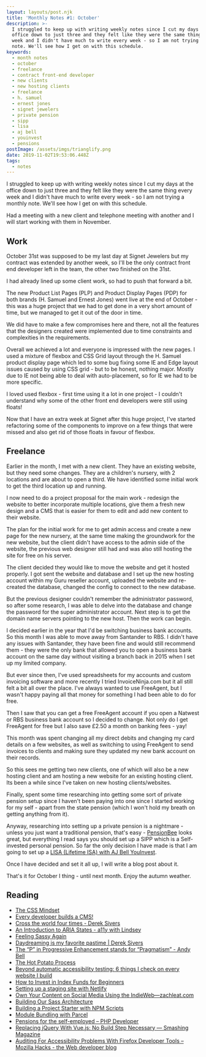 ```yaml
---
layout: layouts/post.njk
title: 'Monthly Notes #1: October'
description: >-
  I struggled to keep up with writing weekly notes since I cut my days at the
  office down to just three and they felt like they were the same thing every
  week and I didn't have much to write every week - so I am not trying a monthly
  note. We'll see how I get on with this schedule.
keywords:
  - month notes
  - october
  - freelance
  - contract front-end developer
  - new clients
  - new hosting clients
  - freelance
  - h. samuel
  - ernest jones
  - signet jewelers
  - private pension
  - sipp
  - lisa
  - aj bell
  - youinvest
  - pensions
postImage: /assets/imgs/trianglify.png
date: 2019-11-02T19:53:06.448Z
tags:
  - notes
---
```

I struggled to keep up with writing weekly notes since I cut my days at the office down to just three and they felt like they were the same thing every week and I didn't have much to write every week - so I am not trying a monthly note. We'll see how I get on with this schedule.

Had a meeting with a new client and telephone meeting with another and I will start working with them in November. 


## Work
October 31st was supposed to be my last day at Signet Jewelers but my contract was extended by another week, so I'll be the only contract front end developer left in the team, the other two finished on the 31st. 

I had already lined up some client work, so had to push that forward a bit. 

The new Product List Pages (PLP) and Product Display Pages (PDP) for both brands (H. Samuel and Ernest Jones) went live at the end of October - this was a huge project that we had to get done in a very short amount of time, but we managed to get it out of the door in time. 

We did have to make a few compromises here and there, not all the features that the designers created were implemented due to time constraints and complexities in the requirements. 

Overall we achieved a lot and everyone is impressed with the new pages. I used a mixture of flexbox and CSS Grid layout through the H. Samuel product display page which led to some bug fixing some IE and Edge layout issues caused by using CSS grid - but to be honest, nothing major. Mostly due to IE not being able to deal with auto-placement, so for IE we had to be more specific. 

I loved used flexbox - first time using it a lot in one project - I couldn't understand why some of the other front end developers were still using floats! 

Now that I have an extra week at Signet after this huge project, I've started refactoring some of the components to improve on a few things that were missed and also get rid of those floats in favour of flexbox.


## Freelance
Earlier in the month, I met with a new client. They have an existing website, but they need some changes. They are a children's nursery, with 2 locations and are about to open a third. We have identified some initial work to get the third location up and running.

I now need to do a project proposal for the main work - redesign the website to better incorporate multiple locations, give them a fresh new design and a CMS that is easier for them to edit and add new content to their website. 

The plan for the initial work for me to get admin access and create a new page for the new nursery, at the same time making the groundwork for the new website, but the client didn't have access to the admin side of the website, the previous web designer still had and was also still hosting the site for free on his server.

The client decided they would like to move the website and get it hosted properly. I got sent the website and database and I set up the new hosting account within my Guru reseller account, uploaded the website and re-created the database, changed the config to connect to the new database. 

But the previous designer couldn't remember the administrator password, so after some research, I was able to delve into the database and change the password for the super administrator account. Next step is to get the domain name servers pointing to the new host. Then the work can begin. 

I decided earlier in the year that I'd be switching business bank accounts. So this month I was able to move away from Santander to RBS. I didn't have any issues with Santander, they have been fine and would still recommend them - they were the only bank that allowed you to open a business bank account on the same day without visiting a branch back in 2015 when I set up my limited company. 

But ever since then, I've used spreadsheets for my accounts and custom invoicing software and more recently I tried InvoiceNinja.com but it all still felt a bit all over the place. I've always wanted to use FreeAgent, but I wasn't happy paying all that money for something I had been able to do for free.

Then I saw that you can get a free FreeAgent account if you open a Natwest or RBS business bank account so I decided to change. Not only do I get FreeAgent for free but I also save £2.50 a month on banking fees - yay!

This month was spent changing all my direct debits and changing my card details on a few websites, as well as switching to using FreeAgent to send invoices to clients and making sure they updated my new bank account on their records. 

So this sees me getting two new clients, one of which will also be a new hosting client and am hosting a new website for an existing hosting client. Its been a while since I've taken on new hosting clients/websites. 

Finally, spent some time researching into getting some sort of private pension setup since I haven't been paying into one since I started working for my self - apart from the state pension (which I won't hold my breath on getting anything from it). 

Anyway, researching into setting up a private pension is a nightmare - unless you just want a traditional pension, that's easy - [PensionBee](https://www.pensionbee.com "PensionBee") looks great, but everything I read says you should set up a SIPP which is a Self-invested personal pension. So far the only decision I have made is that I am going to set up a [LISA (Lifetime ISA) with AJ Bell YouInvest](https://www.youinvest.co.uk/lifetime-isa "LISA (Lifetime ISA) with AJ Bell YouInvest"). 

Once I have decided and set it all up, I will write a blog post about it. 

That's it for October I thing - until next month. Enjoy the autumn weather.

## Reading
- [The CSS Mindset](https://mxb.dev/blog/the-css-mindset/ "The CSS Mindset")
- [Every developer builds a CMS!](https://hussein-alhammad.com/blog/2019/09/every-developer-builds-a-cms "Every developer builds a CMS!")
- [Cross the world four times - Derek Sivers](https://sivers.org/4 "Cross the world four times - Derek Sivers")
- [An Introduction to ARIA States - a11y with Lindsey](https://www.a11ywithlindsey.com/blog/introduction-aria-states/ "An Introduction to ARIA States - a11y with Lindsey")
- [Feeling Sassy Again](https://cloudfour.com/thinks/feeling-sassy-again/ "Feeling Sassy Again")
- [Daydreaming is my favorite pastime | Derek Sivers](https://sivers.org/daydream "Daydreaming is my favorite pastime | Derek Sivers")
- [The “P” in Progressive Enhancement stands for “Pragmatism” - Andy Bell](https://hankchizljaw.com/wrote/the-p-in-progressive-enhancement-stands-for-pragmatism/ "The “P” in Progressive Enhancement stands for “Pragmatism” - Andy Bell")
- [The Hot Potato Process](http://danmall.me/articles/hot-potato-process/ "The Hot Potato Process")
- [Beyond automatic accessibility testing: 6 things I check on every website I build](https://matuzo.at/blog/beyond-automatic-accessibility-testing-6-things-i-check-on-every-website-i-build/ "Beyond automatic accessibility testing: 6 things I check on every website I build")
- [How to Invest in Index Funds for Beginners](https://www.nerdwallet.com/blog/investing/how-to-invest-in-index-funds/ "How to Invest in Index Funds for Beginners")
- [Setting up a staging site with Netlify](https://tempertemper.net/blog/setting-up-a-staging-site-with-netlify.html "Setting up a staging site with Netlify")
- [Own Your Content on Social Media Using the IndieWeb—zachleat.com](https://www.zachleat.com/web/own-your-content/ "Own Your Content on Social Media Using the IndieWeb—zachleat.com")
- [Building Our Sass Architecture](https://css-irl.info/a-modern-front-end-workflow-part-3/ "Building Our Sass Architecture")
- [Building a Project Starter with NPM Scripts](https://css-irl.info/a-modern-front-end-workflow-part-1/ "Building a Project Starter with NPM Scripts")
- [Module Bundling with Parcel](https://css-irl.info/a-modern-front-end-workflow-part-2/ "Module Bundling with Parcel")
- [Pensions for the self-employed – PHP Developer](https://www.phpdeveloper.org.uk/pensions-for-the-self-employed/ "Pensions for the self-employed – PHP Developer")
- [Replacing jQuery With Vue.js: No Build Step Necessary — Smashing Magazine](https://www.smashingmagazine.com/2018/02/jquery-vue-javascript/ "Replacing jQuery With Vue.js: No Build Step Necessary — Smashing Magazine")
- [Auditing For Accessibility Problems With Firefox Developer Tools – Mozilla Hacks - the Web developer blog](https://hacks.mozilla.org/2019/10/auditing-for-accessibility-problems-with-firefox-developer-tools "Auditing For Accessibility Problems With Firefox Developer Tools – Mozilla Hacks - the Web developer blog")

